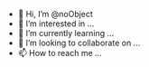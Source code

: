 - 👋 Hi, I’m @noObject
- 👀 I’m interested in ...
- 🌱 I’m currently learning ...
- 💞️ I’m looking to collaborate on ...
- 📫 How to reach me ...

<!---
noObject/noObject is a ✨ special ✨ repository because its `README.md` (this file) appears on your GitHub profile.
You can click the Preview link to take a look at your changes.
--->
